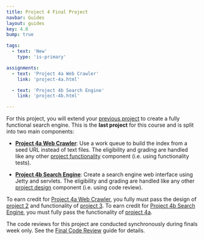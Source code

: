 ```yaml
---
title: Project 4 Final Project
navbar: Guides
layout: guides
key: 4.0
bump: true

tags:
  - text: 'New'
    type: 'is-primary'

assignments:
  - text: 'Project 4a Web Crawler'
    link: 'project-4a.html'

  - text: 'Project 4b Search Engine'
    link: 'project-4b.html'

---
```


For this project, you will extend your [previous project](project-3.html) to create a fully functional search engine. This is the **last project** for this course and is split into two main components:

  - **[Project 4a Web Crawler](project-4a.html)**: Use a work queue to build the index from a seed URL instead of text files. The eligibility and grading are handled like any other [project functionality](functionality.html) component (i.e. using functionality tests).

  - **[Project 4b Search Engine](project-4b.html)**: Create a search engine web interface using Jetty and servlets. The eligibility and grading are handled like any other [project design](design.html) component (i.e. using code review).

To earn credit for [Project 4a Web Crawler](project-4a.html), you fully must pass the design of [project 2](project-2.html) and functionality of [project 3](project-3.html). To earn credit for [Project 4b Search Engine](project-4b.html), you must fully pass the functionality of [project 4a](project-4a.html).

The code reviews for this project are conducted synchronously during finals week only. See the [Final Code Review](final-review.html) guide for details.
